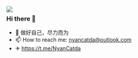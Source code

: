 <img align="left" src="https://metrics.lecoq.io/nyancatda" />

 ### Hi there 👋

- 🌱 做好自己，尽力而为
- 📫 How to reach me: nyancatda@outlook.com
- ✈ https://t.me/NyanCatda
<!--
Here are some ideas to get you started:

- 🔭 I’m currently working on ...
- 🌱 I’m currently learning ...
- 👯 I’m looking to collaborate on ...
- 🤔 I’m looking for help with ...
- 💬 Ask me about ...
- 📫 How to reach me: ...
- 😄 Pronouns: ...
- ⚡ Fun fact: ...
-->

